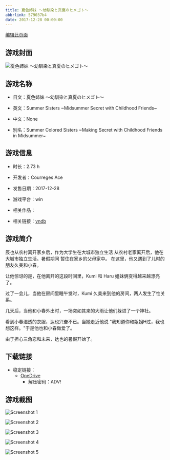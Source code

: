 ```yaml
---
title: 夏色姉妹 ～幼馴染と真夏のヒメゴト～
abbrlink: 579037b4
date: 2017-12-28 00:00:00
---
```

[编辑此页面](https://github.com/ACG-3/ADV3-source/blob/main/source/_posts/games/%E5%A4%8F%E8%89%B2%E5%A7%89%E5%A6%B9%20%EF%BD%9E%E5%B9%BC%E9%A6%B4%E6%9F%93%E3%81%A8%E7%9C%9F%E5%A4%8F%E3%81%AE%E3%83%92%E3%83%A1%E3%82%B4%E3%83%88%EF%BD%9E.md)

## 游戏封面

![夏色姉妹 ～幼馴染と真夏のヒメゴト～](https://pan.timero.xyz/d/onedrive/img_lib_001/%E5%A4%8F%E8%89%B2%E5%A7%89%E5%A6%B9%20%EF%BD%9E%E5%B9%BC%E9%A6%B4%E6%9F%93%E3%81%A8%E7%9C%9F%E5%A4%8F%E3%81%AE%E3%83%92%E3%83%A1%E3%82%B4%E3%83%88%EF%BD%9E_cover.avif)


## 游戏名称

- 日文：夏色姉妹 ～幼馴染と真夏のヒメゴト～
- 英文：Summer Sisters ~Midsummer Secret with Childhood Friends~
- 中文：None

- 别名：Summer Colored Sisters ~Making Secret with Childhood Friends in Midsummer~


## 游戏信息

- 时长：2.73 h
- 开发者：Courreges Ace
- 发售日期：2017-12-28
- 游戏平台：win
- 相关作品：

- 相关链接：[vndb](https://vndb.org/v22380)


## 游戏简介

辰也从农村离开家乡后，作为大学生在大城市独立生活
从农村老家离开后，他在大城市独立生活。暑假期间
暂住在家乡的父母家中。
在这里，他又遇到了儿时的朋友久美和小春。

让他惊讶的是，在他离开的这段时间里，Kumi 和 Haru 姐妹俩变得越来越漂亮了。

过了一会儿，当他在房间里睡午觉时，Kumi
久美来到他的房间，两人发生了性关系。

几天后，当他和小春外出时，一场突如其来的大雨让他们躲进了一个神社。

看到小春湿透的衣服，达也兴奋不已。当她走近他说
"我知道你和姐姐H过，我也想这样。"于是他也和小春做爱了。

由于担心三角恋和未来，达也的暑假开始了。




## 下载链接

- 稳定链接：
    - [OneDrive](https://pan.timero.xyz/onedrive/adv_lib_001/%E5%A4%8F%E8%89%B2%E5%A7%89%E5%A6%B9%20%EF%BD%9E%E5%B9%BC%E9%A6%B4%E6%9F%93%E3%81%A8%E7%9C%9F%E5%A4%8F%E3%81%AE%E3%83%92%E3%83%A1%E3%82%B4%E3%83%88%EF%BD%9E)
        - 解压密码：ADV!



## 游戏截图


![Screenshot 1](https://pan.timero.xyz/d/onedrive/img_lib_001/%E5%A4%8F%E8%89%B2%E5%A7%89%E5%A6%B9%20%EF%BD%9E%E5%B9%BC%E9%A6%B4%E6%9F%93%E3%81%A8%E7%9C%9F%E5%A4%8F%E3%81%AE%E3%83%92%E3%83%A1%E3%82%B4%E3%83%88%EF%BD%9E_Screenshot_1.avif)

![Screenshot 2](https://pan.timero.xyz/d/onedrive/img_lib_001/%E5%A4%8F%E8%89%B2%E5%A7%89%E5%A6%B9%20%EF%BD%9E%E5%B9%BC%E9%A6%B4%E6%9F%93%E3%81%A8%E7%9C%9F%E5%A4%8F%E3%81%AE%E3%83%92%E3%83%A1%E3%82%B4%E3%83%88%EF%BD%9E_Screenshot_2.avif)

![Screenshot 3](https://pan.timero.xyz/d/onedrive/img_lib_001/%E5%A4%8F%E8%89%B2%E5%A7%89%E5%A6%B9%20%EF%BD%9E%E5%B9%BC%E9%A6%B4%E6%9F%93%E3%81%A8%E7%9C%9F%E5%A4%8F%E3%81%AE%E3%83%92%E3%83%A1%E3%82%B4%E3%83%88%EF%BD%9E_Screenshot_3.avif)

![Screenshot 4](https://pan.timero.xyz/d/onedrive/img_lib_001/%E5%A4%8F%E8%89%B2%E5%A7%89%E5%A6%B9%20%EF%BD%9E%E5%B9%BC%E9%A6%B4%E6%9F%93%E3%81%A8%E7%9C%9F%E5%A4%8F%E3%81%AE%E3%83%92%E3%83%A1%E3%82%B4%E3%83%88%EF%BD%9E_Screenshot_4.avif)

![Screenshot 5](https://pan.timero.xyz/d/onedrive/img_lib_001/%E5%A4%8F%E8%89%B2%E5%A7%89%E5%A6%B9%20%EF%BD%9E%E5%B9%BC%E9%A6%B4%E6%9F%93%E3%81%A8%E7%9C%9F%E5%A4%8F%E3%81%AE%E3%83%92%E3%83%A1%E3%82%B4%E3%83%88%EF%BD%9E_Screenshot_5.avif)

